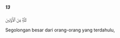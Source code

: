 ##### 13

<span class="ayah">ثُلَّةٌۭ مِّنَ ٱلْأَوَّلِينَ</span>

<span class="ayah_translation">Segolongan besar dari orang-orang yang terdahulu,</span>
